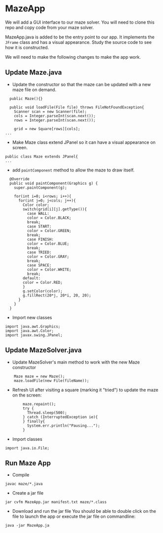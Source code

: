 # MazeApp

We will add a GUI interface to our maze solver. You will need to clone this
repo and copy code from your maze solver.

MazeApp.java is added to be the entry point to our app. It implements the
```JFrame``` class and has a visual appearance. Study the source code to see
how it is constructed.

We will need to make the following changes to make the app work.
## Update Maze.java
* Update the constructor so that the maze can be updated with a new maze file on
demand.

```
  public Maze(){}

  public void loadFile(File file) throws FileNotFoundException{
	Scanner scan = new Scanner(file);
    cols = Integer.parseInt(scan.next());
    rows = Integer.parseInt(scan.next());

    grid = new Square[rows][cols];
...
```

* Make Maze class extend JPanel so it can have a visual appearance on screen.
```
public class Maze extends JPanel{
...
```

* add ```paintComponent``` method to allow the maze to draw itself.
```
  @Override
  public void paintComponent(Graphics g) {
    super.paintComponent(g);

    for(int i=0; i<rows; i++){
      for(int j=0; j<cols; j++){
        Color color;
        switch(grid[i][j].getType()){
          case WALL:
          color = Color.BLACK;
          break;
          case START:
          color = Color.GREEN;
          break;
          case FINISH:
          color = Color.BLUE;
          break;
          case TRIED:
          color = Color.GRAY;
          break;
          case SPACE:
          color = Color.WHITE;
          break;
        default:
        color = Color.RED;
        }
        g.setColor(color);
        g.fillRect(20*j, 20*i, 20, 20);
      }
    }
  }
```

* Import new classes
```
import java.awt.Graphics;
import java.awt.Color;
import javax.swing.JPanel;
```

## Update MazeSolver.java

* Update MazeSolver's main method to work with the new Maze constructor
```
    Maze maze = new Maze();
    maze.loadFile(new File(fileName));
```

* Refresh UI after visiting a square (marking it "tried") to update the maze on
  the screen:
```
        maze.repaint();
        try {
          Thread.sleep(500);
        } catch (InterruptedException ie){
        } finally{
          System.err.println("Pausing...");
        }
```

* Import classes
```
import java.io.File;
```

## Run Maze App
* Compile
```
javac maze/*.java
```
* Create a jar file
```
jar cvfm MazeApp.jar manifest.txt maze/*.class
```
* Download and run the jar file
You should be able to double click on the file to launch the app or execute
the jar file on commandline:
```
java -jar MazeApp.ja
```



